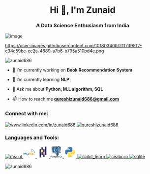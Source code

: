 <h1 align="center">Hi 👋, I'm Zunaid</h1>
<h3 align="center">A Data Science Enthusiasm from India</h3>

![image]([https://user-images.githubusercontent.com/101803400/211739512-c34c59bc-cc2a-4889-a7b6-b795a510bd4e.pn](https://miro.medium.com/max/1400/0*CHs47eo87tMPd_-q.gif)g)

https://user-images.githubusercontent.com/101803400/211739512-c34c59bc-cc2a-4889-a7b6-b795a510bd4e.png
<p align="left"> <img src="https://komarev.com/ghpvc/?username=zunaid686&label=Profile%20views&color=0e75b6&style=flat" alt="zunaid686" /> </p>

- 🔭 I’m currently working on **Book Recommendation System**

- 🌱 I’m currently learning **NLP**

- 💬 Ask me about **Python, M.L algorithm, SQL**

- 📫 How to reach me **qureshizunaid686@gmail.com**

<h3 align="left">Connect with me:</h3>
<p align="left">
<a href="https://linkedin.com/in/www.linkedin.com/in/zunaid686" target="blank"><img align="center" src="https://raw.githubusercontent.com/rahuldkjain/github-profile-readme-generator/master/src/images/icons/Social/linked-in-alt.svg" alt="www.linkedin.com/in/zunaid686" height="30" width="40" /></a>
<a href="https://www.hackerrank.com/qureshizunaid686" target="blank"><img align="center" src="https://raw.githubusercontent.com/rahuldkjain/github-profile-readme-generator/master/src/images/icons/Social/hackerrank.svg" alt="qureshizunaid686" height="30" width="40" /></a>
</p>

<h3 align="left">Languages and Tools:</h3>
<p align="left"> <a href="https://www.microsoft.com/en-us/sql-server" target="_blank" rel="noreferrer"> <img src="https://www.svgrepo.com/show/303229/microsoft-sql-server-logo.svg" alt="mssql" width="40" height="40"/> </a> <a href="https://www.mysql.com/" target="_blank" rel="noreferrer"> <img src="https://raw.githubusercontent.com/devicons/devicon/master/icons/mysql/mysql-original-wordmark.svg" alt="mysql" width="40" height="40"/> </a> <a href="https://pandas.pydata.org/" target="_blank" rel="noreferrer"> <img src="https://raw.githubusercontent.com/devicons/devicon/2ae2a900d2f041da66e950e4d48052658d850630/icons/pandas/pandas-original.svg" alt="pandas" width="40" height="40"/> </a> <a href="https://www.postgresql.org" target="_blank" rel="noreferrer"> <img src="https://raw.githubusercontent.com/devicons/devicon/master/icons/postgresql/postgresql-original-wordmark.svg" alt="postgresql" width="40" height="40"/> </a> <a href="https://www.python.org" target="_blank" rel="noreferrer"> <img src="https://raw.githubusercontent.com/devicons/devicon/master/icons/python/python-original.svg" alt="python" width="40" height="40"/> </a> <a href="https://scikit-learn.org/" target="_blank" rel="noreferrer"> <img src="https://upload.wikimedia.org/wikipedia/commons/0/05/Scikit_learn_logo_small.svg" alt="scikit_learn" width="40" height="40"/> </a> <a href="https://seaborn.pydata.org/" target="_blank" rel="noreferrer"> <img src="https://seaborn.pydata.org/_images/logo-mark-lightbg.svg" alt="seaborn" width="40" height="40"/> </a> <a href="https://www.sqlite.org/" target="_blank" rel="noreferrer"> <img src="https://www.vectorlogo.zone/logos/sqlite/sqlite-icon.svg" alt="sqlite" width="40" height="40"/> </a> </p>

<p><img align="center" src="https://github-readme-stats.vercel.app/api/top-langs?username=zunaid686&show_icons=true&locale=en&layout=compact" alt="zunaid686" /></p>
